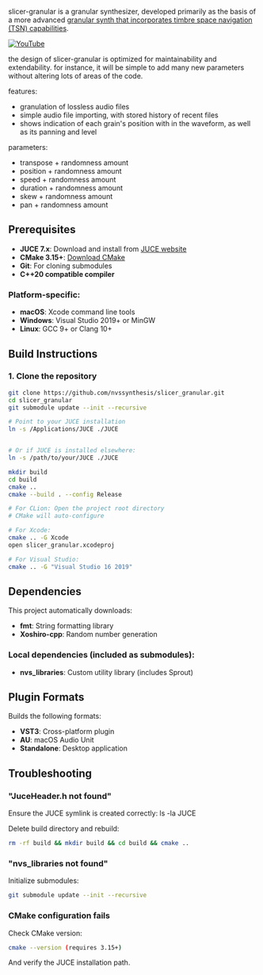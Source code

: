 slicer-granular is a granular synthesizer, developed primarily as the basis of a more advanced [granular synth that incorporates timbre space navigation (TSN) capabilities](https://github.com/nvssynthesis/tsn-granular/). 

[![YouTube](http://i.ytimg.com/vi/gGwrM2HmIXU/hqdefault.jpg)](https://www.youtube.com/watch?v=gGwrM2HmIXU)

the design of slicer-granular is optimized for maintainability and extendability. for instance, it will be simple to add many new parameters without altering lots of areas of the code.

features:
<ul>
<li>granulation of lossless audio files</li>
<li>simple audio file importing, with stored history of recent files</li>
<li>shows indication of each grain's position with in the waveform, as well as its panning and level</li>
</ul>
parameters:
<ul>
<li>transpose + randomness amount</li>
<li>position + randomness amount</li>
<li>speed + randomness amount</li>
<li>duration + randomness amount</li>
<li>skew + randomness amount</li>
<li>pan + randomness amount</li>
</ul>


## Prerequisites

- **JUCE 7.x**: Download and install from [JUCE website](https://juce.com/get-juce)
- **CMake 3.15+**: [Download CMake](https://cmake.org/download/)
- **Git**: For cloning submodules
- **C++20 compatible compiler**

### Platform-specific:
- **macOS**: Xcode command line tools
- **Windows**: Visual Studio 2019+ or MinGW
- **Linux**: GCC 9+ or Clang 10+

## Build Instructions

### 1. Clone the repository
```bash
git clone https://github.com/nvssynthesis/slicer_granular.git
cd slicer_granular
git submodule update --init --recursive

# Point to your JUCE installation
ln -s /Applications/JUCE ./JUCE


# Or if JUCE is installed elsewhere:
ln -s /path/to/your/JUCE ./JUCE

mkdir build
cd build
cmake ..
cmake --build . --config Release

# For CLion: Open the project root directory
# CMake will auto-configure

# For Xcode:
cmake .. -G Xcode
open slicer_granular.xcodeproj

# For Visual Studio:
cmake .. -G "Visual Studio 16 2019"
```

## Dependencies
This project automatically downloads:

- **fmt**: String formatting library
- **Xoshiro-cpp**: Random number generation

### Local dependencies (included as submodules):

- **nvs_libraries**: Custom utility library (includes Sprout)

## Plugin Formats
Builds the following formats:

- **VST3**: Cross-platform plugin
- **AU**: macOS Audio Unit
- **Standalone**: Desktop application

## Troubleshooting
### "JuceHeader.h not found"

Ensure the JUCE symlink is created correctly: ls -la JUCE

Delete build directory and rebuild: 
```bash
rm -rf build && mkdir build && cd build && cmake ..
```

### "nvs_libraries not found"

Initialize submodules: 

```bash
git submodule update --init --recursive
```

### CMake configuration fails

Check CMake version: 

```bash 
cmake --version (requires 3.15+)
```

And verify the JUCE installation path.